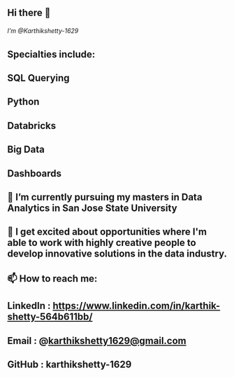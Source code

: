 ## Hi there 👋

###### I’m @Karthikshetty-1629
## Specialties include:
## SQL Querying
## Python
## Databricks
## Big Data
## Dashboards
## 🌱 I’m currently pursuing my masters in Data Analytics in San Jose State University
## 💞️ I get excited about opportunities where I'm able to work with highly creative people to develop innovative solutions in the data industry.
## 📫 How to reach me:
## LinkedIn : https://www.linkedin.com/in/karthik-shetty-564b611bb/
## Email : @karthikshetty1629@gmail.com
## GitHub : karthikshetty-1629
